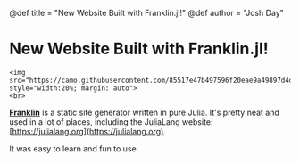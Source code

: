 @def title = "New Website Built with Franklin.jl!"
@def author = "Josh Day" 

# New Website Built with Franklin.jl!

~~~
<img src="https://camo.githubusercontent.com/85517e47b497596f20eae9a49897d4de938976bd/68747470733a2f2f6672616e6b6c696e6a6c2e6f72672f6173736574732f696e6672612f6c6f676f46322e737667" style="width:20%; margin: auto">
<br>
~~~

[**Franklin**](https://github.com/tlienart/Franklin.jl) is a static site generator written in pure Julia. It's pretty neat and used in a lot of places, including the JuliaLang website: [https://julialang.org](https://julialang.org).

It was easy to learn and fun to use.  